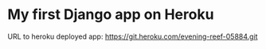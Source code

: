 # My first Django app on Heroku
URL to heroku deployed app: https://git.heroku.com/evening-reef-05884.git
